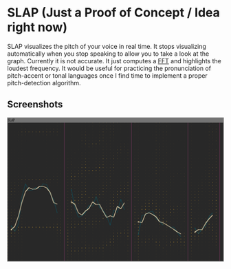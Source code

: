 # SLAP (Just a Proof of Concept / Idea right now)

SLAP visualizes the pitch of your voice in real time. It stops visualizing
automatically when you stop speaking to allow you to take a look at the graph.
Currently it is not accurate. It just computes a
[FFT](https://en.wikipedia.org/wiki/Fast_Fourier_transform) and highlights the
loudest frequency. It would be useful for practicing the pronunciation of
pitch-accent or tonal languages once I find time to implement a proper
pitch-detection algorithm.

## Screenshots
![GUI Window](https://raw.githubusercontent.com/5hir0kur0/slap/screenshots/window.png)
